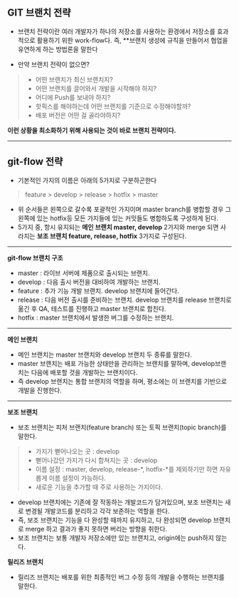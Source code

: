 **GIT 브랜치 전략**
-----

- 브랜치 전략이란 여러 개발자가 하나의 저장소를 사용하는 환경에서 저장소를 효과적으로 활용하기 위한 work-flow다. 즉, **브랜치 생성에 규칙을 만들어서 협업을 유연하게 하는 방법론을 말한다

- 만약 브랜치 전략이 없으면?
> - 어떤 브랜치가 최신 브랜치지?
> - 어떤 브랜치를 끌어와서 개발을 시작해야 하지?
> - 어디에 Push를 보내야 하지?
> - 핫픽스를 해야하는데 어떤 브랜치를 기준으로 수정해야할까?
> - 배포 버전은 어떤 걸 골라야하지?

**이런 상황을 최소화하기 위해 사용되는 것이 바로 브랜치 전략이다.**

***

**git-flow 전략**
-----
- 기본적인 가지의 이름은 아래의 5가지로 구분하곤한다
> feature > develop > release > hotfix > master

- 위 순서들은 왼쪽으로 갈수록 포괄적인 가지이며 master branch를 병합할 경우 그 왼쪽에 있는 hotfix등 모든 가지들에 있는 커밋들도 병합하도록 구성하게 된다.
- 5가지 중, 항시 유지되는 **메인 브랜치 master, develop** 2가지와 merge 되면 사라지는 **보조 브랜치 feature, release, hotfix** 3가지로 구성된다.

***

**git-flow 브랜치 구조**
- master : 라이브 서버에 제품으로 출시되는 브랜치.
- develop : 다음 출시 버전을 대비하여 개발하는 브랜치.
- feature : 추가 기능 개발 브랜치. develop 브랜치에 들어간다.
- release : 다음 버전 출시를 준비하는 브랜치. develop 브랜치를 release 브랜치로 옮긴 후 QA, 테스트를 진행하고 master 브랜치로 합친다.
- hotfix : master 브랜치에서 발생한 버그를 수정하는 브랜치.

***

**메인 브랜치**
- 메인 브랜치는 master 브랜치와 develop 브랜치 두 종류를 말한다.
- master 브랜치는 배포 가능한 상태만을 관리하는 브랜치를 말하며,
develop브랜치는 다음에 배포할 것을 개발하는 브랜치이다.
- 즉 develop 브랜치는 통합 브랜치의 역할을 하며, 평소에는 이 브랜치를 기반으로 개발을 진행한다.

***

**보조 브랜치**
- 보조 브랜치는 피처 브랜치(feature branch) 또는 토픽 브랜치(topic branch)를 말한다.
> - 가지가 뻗어나오는 곳 : develop
> - 뻗어나갔던 가지가 다시 합쳐지는 곳 : develop
> - 이름 설정 : master, develop, release-*, hotfix-*를 제외하기만 하면 자유롭게 이름 설정이 가능하다.
> - 새로운 기능을 추가할 때 주로 사용하는 가지이다.

- develop 브랜치에는 기존에 잘 작동하는 개발코드가 담겨있으며, 보조 브랜치는 새로 변경될 개발코드를 분리하고 각각 보존하는 역할을 한다.
- 즉, 보조 브랜치는 기능을 다 완성할 때까지 유지하고, 다 완성되면 develop 브랜치로 merge 하고 결과가 좋지 못하면 버리는 방향을 취한다.
- 보조 브랜치는 보통 개발자 저장소에만 있는 브랜치고, origin에는 push하지 않는다.

**릴리즈 브랜치**
- 릴리즈 브랜치는 배포를 위한 최종적인 버그 수정 등의 개발을 수행하는 브랜치를 말한다. 